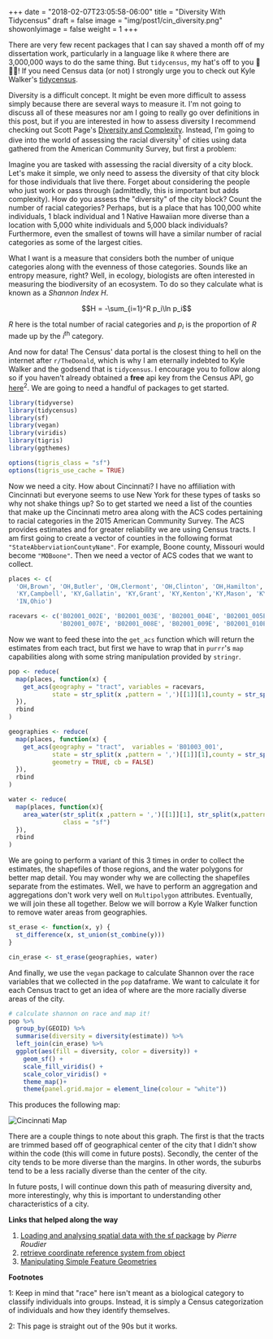 +++
date = "2018-02-07T23:05:58-06:00"
title = "Diversity With Tidycensus"
draft = false
image = "img/post1/cin_diversity.png"
showonlyimage = false
weight = 1
+++

There are very few recent packages that I can say shaved a month off of my dissertation work, particularly in a language like `R` where there are 3,000,000 ways to do the same thing. But `tidycensus`, my hat's off to you 👏👏👏! If you need Census data (or not) I strongly urge you to check out Kyle Walker's [tidycensus](https://walkerke.github.io/tidycensus/).

Diversity is a difficult concept. It might be even more difficult to assess simply because there are several ways to measure it. I'm not going to discuss all of these measures nor am I going to really go over definitions in this post, but if you are interested in how to assess diversity I recommend checking out Scott Page's [Diversity and Complexity](https://press.princeton.edu/titles/9208.html). Instead, I'm going to dive into the world of assessing the racial diversity<sup>1</sup> of cities using data gathered from the American Community Survey, but first a problem:

Imagine you are tasked with assessing the racial diversity of a city block. Let's make it simple, we only need to assess the diversity of that city block for those individuals that live there. Forget about considering the people who just work or pass through (admittedly, this is important but adds complexity). How do you assess the "diversity" of the city block? Count the number of racial categories? Perhaps, but is a place that has 100,000 white individuals, 1 black individual and 1 Native Hawaiian more diverse than a location with 5,000 white individuals and 5,000 black individuals? Furthermore, even the smallest of towns will have a similar number of racial categories as some of the largest cities. 

What I want is a measure that considers both the number of unique categories along with the evenness of those categories. Sounds like an entropy measure, right? Well, in ecology, biologists are often interested in measuring the biodiversity of an ecosystem. To do so they calculate what is known as a *Shannon Index* $H$. 

$$H = -\sum_{i=1}^R p_i\ln p_i$$

$R$ here is the total number of racial categories and $p_i$ is the proportion of $R$ made up by the $i$<sup>th</sup> category. 

And now for data! The Census' data portal is the closest thing to hell on the internet after `r/TheDonald`, which is why I am eternally indebted to Kyle Walker and the godsend that is `tidycensus`. I encourage you to follow along so if you haven't already obtained a **free** api key from the Census API, go [here](https://api.census.gov/data/key_signup.html)<sup>2</sup>. We are going to need a handful of packages to get started.

```r
library(tidyverse)  
library(tidycensus)
library(sf) 
library(vegan)
library(viridis)
library(tigris)
library(ggthemes)

options(tigris_class = "sf")
options(tigris_use_cache = TRUE)
```

Now we need a city. How about Cincinnati? I have no affiliation with Cincinnati but everyone seems to use New York for these types of tasks so why not shake things up? So to get started we need a list of the counties that make up the Cincinnati metro area along with the ACS codes pertaining to racial categories in the 2015 American Community Survey. The ACS provides estimates and for greater reliability we are using Census tracts. I am first going to create a vector of counties in the following format `"StateAbberviationCountyName"`. For example, Boone county, Missouri would become `"MOBoone"`. Then we need a vector of ACS codes that we want to collect. 

```r
places <- c(
  'OH,Brown', 'OH,Butler', 'OH,Clermont', 'OH,Clinton', 'OH,Hamilton', 'OH,Warren', 'KY,Boone', 'KY,Bracken',
  'KY,Campbell', 'KY,Gallatin', 'KY,Grant', 'KY,Kenton','KY,Mason', 'KY,Pendleton', 'IN,Dearborn', 'IN,Franklin', 
  'IN,Ohio')

racevars <- c('B02001_002E', 'B02001_003E', 'B02001_004E', 'B02001_005E', 'B02001_006E',
              'B02001_007E', 'B02001_008E', 'B02001_009E', 'B02001_010E')
```

Now we want to feed these into the `get_acs` function which will return the estimates from each tract, but first we have to wrap that in `purrr`'s `map` capabilities along with some string manipulation provided by `stringr`.

```r
pop <- reduce(
  map(places, function(x) {
    get_acs(geography = "tract", variables = racevars, 
            state = str_split(x ,pattern = ',')[[1]][1],county = str_split(x,pattern = ',')[[1]][2])
  }), 
  rbind
)

geographies <- reduce(
  map(places, function(x) {
    get_acs(geography = "tract",  variables = 'B01003_001',
            state = str_split(x ,pattern = ',')[[1]][1],county = str_split(x,pattern = ',')[[1]][2] ,
            geometry = TRUE, cb = FALSE)
  }), 
  rbind
)

water <- reduce(
  map(places, function(x){
    area_water(str_split(x ,pattern = ',')[[1]][1], str_split(x,pattern = ',')[[1]][2], 
               class = "sf")
  }),
  rbind
)
```

We are going to perform a variant of this 3 times in order to collect the estimates, the shapefiles of those regions, and the water polygons for better map detail. You may wonder why we are collecting the shapefiles separate from the estimates. Well, we have to perform an aggregation and aggregations don't work very well on `Multipolygon` attributes. Eventually, we will join these all together. Below we will borrow a Kyle Walker function to remove water areas from geographies.

```r
st_erase <- function(x, y) {
  st_difference(x, st_union(st_combine(y)))
}

cin_erase <- st_erase(geographies, water)
```

And finally, we use the `vegan` package to calculate Shannon over the race variables that we collected in the `pop` dataframe. We want to calculate it for each Census tract to get an idea of where are the more racially diverse areas of the city. 

```r
# calculate shannon on race and map it!
pop %>% 
  group_by(GEOID) %>%
  summarise(diversity = diversity(estimate)) %>%
  left_join(cin_erase) %>% 
  ggplot(aes(fill = diversity, color = diversity)) +
    geom_sf() + 
    scale_fill_viridis() + 
    scale_color_viridis() + 
    theme_map()+
    theme(panel.grid.major = element_line(colour = "white"))

```

This produces the following map:

![Cincinnati Map](/img/post1/cin_diversity.png)

There are a couple things to note about this graph. The first is that the tracts are trimmed based off of geographical center of the city that I didn't show within the code (this will come in future posts). Secondly, the center of the city tends to be more diverse than the margins. In other words, the suburbs tend to be a less racially diverse than the center of the city. 

In future posts, I will continue down this path of measuring diversity and, more interestingly, why this is important to understanding other characteristics of a city. 

**Links that helped along the way**

1. [Loading and analysing spatial data with the sf package](http://pierreroudier.github.io/teaching/20170626-Pedometrics/20170626-soil-data.html) by *Pierre Roudier*
2. [retrieve coordinate reference system from object](https://www.rdocumentation.org/packages/sf/versions/0.2-2/topics/crs)
3. [Manipulating Simple Feature Geometries](https://cran.r-project.org/web/packages/sf/vignettes/sf3.html#for-collections-of-geometry-sfc-and-simple-feature-collections-sf)



**Footnotes**

1: Keep in mind that "race" here isn't meant as a biological category to classify individuals into groups. Instead, it is simply a Census categorization of individuals and how they identify themselves.

2: This page is straight out of the 90s but it works.

<script type="text/javascript" src="https://cdnjs.cloudflare.com/ajax/libs/mathjax/2.7.1/MathJax.js?config=TeX-AMS-MML_HTMLorMML">
</script>

<script type="text/x-mathjax-config">
MathJax.Hub.Config({
  tex2jax: {inlineMath: [['$','$'], ['\\(','\\)']]}
});
</script>
<script type="text/javascript" async src="path-to-mathjax/MathJax.js?config=TeX-AMS_CHTML"></script>
